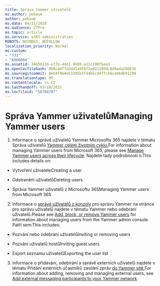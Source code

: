 ```yaml
---
title: Správa Yammer uživatelů
ms.author: pebaum
author: pebaum
ms.date: 04/21/2020
ms.audience: ITPro
ms.topic: article
ms.service: o365-administration
ROBOTS: NOINDEX, NOFOLLOW
localization_priority: Normal
ms.custom:
- "733"
- "6000004"
ms.assetid: 34b5611b-e77e-4dd1-9480-a12c190fbaa3
ms.openlocfilehash: 8b0c44ffd3dd1a9f8f2a021299dc8d9ada200636
ms.sourcegitcommit: 0eb4f9bde53395b5fd4b5cd4ffc56ca96db91298
ms.translationtype: MT
ms.contentlocale: cs-CZ
ms.lasthandoff: 03/10/2021
ms.locfileid: "50704707"
---
```

# <a name="managing-yammer-users"></a><span data-ttu-id="e07a2-102">Správa Yammer uživatelů</span><span class="sxs-lookup"><span data-stu-id="e07a2-102">Managing Yammer users</span></span>

1. <span data-ttu-id="e07a2-103">Informace o správě uživatelů Yammer Microsoftu 365 najdete v tématu Správa uživatelů [Yammer celém životním cyklu.](https://docs.microsoft.com/yammer/manage-yammer-users/manage-users-across-their-lifecycle)</span><span class="sxs-lookup"><span data-stu-id="e07a2-103">For information about managing Yammer users from Microsoft 365, please see [Manage Yammer users across their lifecycle](https://docs.microsoft.com/yammer/manage-yammer-users/manage-users-across-their-lifecycle).</span></span> <span data-ttu-id="e07a2-104">Najdete tady podrobnosti o:</span><span class="sxs-lookup"><span data-stu-id="e07a2-104">This includes details on:</span></span>

  - <span data-ttu-id="e07a2-105">Vytvoření uživatele</span><span class="sxs-lookup"><span data-stu-id="e07a2-105">Creating a user</span></span>

  - <span data-ttu-id="e07a2-106">Odstranění uživatelů</span><span class="sxs-lookup"><span data-stu-id="e07a2-106">Deleting users</span></span>

  - <span data-ttu-id="e07a2-107">Správa Yammer uživatelů z Microsoftu 365</span><span class="sxs-lookup"><span data-stu-id="e07a2-107">Managing Yammer users from Microsoft 365</span></span>

2. <span data-ttu-id="e07a2-108">Informace o [správě uživatelů z konzoly](https://docs.microsoft.com/yammer/manage-yammer-users/add-block-or-remove-users) pro správu Yammer na stránce pro správu uživatelů najdete v tématu Yammer nebo odebrání uživatelů.</span><span class="sxs-lookup"><span data-stu-id="e07a2-108">Please see [Add, block, or remove Yammer users](https://docs.microsoft.com/yammer/manage-yammer-users/add-block-or-remove-users) for information about managing users from the Yammer admin console.</span></span> <span data-ttu-id="e07a2-109">Patří sem:</span><span class="sxs-lookup"><span data-stu-id="e07a2-109">This includes:</span></span>

  - <span data-ttu-id="e07a2-110">Pozvání nebo odebrání uživatelů</span><span class="sxs-lookup"><span data-stu-id="e07a2-110">Inviting or removing users</span></span>

  - <span data-ttu-id="e07a2-111">Pozvání uživatelů hostů</span><span class="sxs-lookup"><span data-stu-id="e07a2-111">Inviting guest users</span></span>

  - <span data-ttu-id="e07a2-112">Export seznamu uživatelů</span><span class="sxs-lookup"><span data-stu-id="e07a2-112">Exporting the user list</span></span>

3. <span data-ttu-id="e07a2-113">Informace o přidávání, odebírání a správě externích uživatelů najdete v tématu Přidání externích účastníků zasílání zpráv [do Yammer sítě.](https://docs.microsoft.com/yammer/work-with-external-users/add-external-participants)</span><span class="sxs-lookup"><span data-stu-id="e07a2-113">For information about adding, removing and managing external users, see [Add external messaging participants to your Yammer network](https://docs.microsoft.com/yammer/work-with-external-users/add-external-participants).</span></span>
